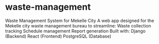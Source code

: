 # waste-management
Waste Management System for Mekelle City A web app designed for the Mekelle city waste management bureau to streamline:  Waste collection tracking  Schedule management  Report generation  Built with:  Django (Backend)  React (Frontend)  PostgreSQL (Database)
